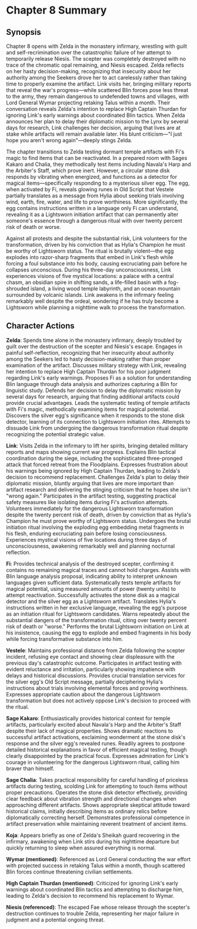 # Chapter 8 Summary

## Synopsis

Chapter 8 opens with Zelda in the monastery infirmary, wrestling with guilt and self-recrimination over the catastrophic failure of her attempt to temporarily release Niesis. The scepter was completely destroyed with no trace of the chromatic opal remaining, and Niesis escaped. Zelda reflects on her hasty decision-making, recognizing that insecurity about her authority among the Seekers drove her to act carelessly rather than taking time to properly examine the artifact. Link visits her, bringing military reports that reveal the war's progress—while scattered Blin forces pose less threat to the army, they remain dangerous to undefended towns and villages, with Lord General Wymar projecting retaking Talus within a month. Their conversation reveals Zelda's intention to replace High Captain Thurdan for ignoring Link's early warnings about coordinated Blin tactics. When Zelda announces her plan to delay their diplomatic mission to the Lynx by several days for research, Link challenges her decision, arguing that lives are at stake while artifacts will remain available later. His blunt criticism—"I just hope you aren't wrong again"—deeply stings Zelda.

The chapter transitions to Zelda testing dormant temple artifacts with Fi's magic to find items that can be reactivated. In a prepared room with Sages Kakaro and Chalia, they methodically test items including Navala's Harp and the Arbiter's Staff, which prove inert. However, a circular stone disk responds by vibrating when energized, and functions as a detector for magical items—specifically responding to a mysterious silver egg. The egg, when activated by Fi, reveals glowing runes in Old Script that Vestele partially translates as a message from Hylia about seeking trials involving wind, earth, fire, water, and life to prove worthiness. More significantly, the egg contains instructions written in a language only Fi can understand, revealing it as a Lightsworn initiation artifact that can permanently alter someone's essence through a dangerous ritual with over twenty percent risk of death or worse.

Against all protests and despite the substantial risk, Link volunteers for the transformation, driven by his conviction that as Hylia's Champion he must be worthy of Lightsworn status. The ritual is brutally violent—the egg explodes into razor-sharp fragments that embed in Link's flesh while forcing a foul substance into his body, causing excruciating pain before he collapses unconscious. During his three-day unconsciousness, Link experiences visions of five mystical locations: a palace with a central chasm, an obsidian spire in shifting sands, a life-filled basin with a fog-shrouded island, a living wood temple labyrinth, and an ocean mountain surrounded by volcanic islands. Link awakens in the infirmary feeling remarkably well despite the ordeal, wondering if he has truly become a Lightsworn while planning a nighttime walk to process the transformation.

## Character Actions

**Zelda**: Spends time alone in the monastery infirmary, deeply troubled by guilt over the destruction of the scepter and Niesis's escape. Engages in painful self-reflection, recognizing that her insecurity about authority among the Seekers led to hasty decision-making rather than proper examination of the artifact. Discusses military strategy with Link, revealing her intention to replace High Captain Thurdan for his poor judgment regarding Link's early warnings. Proposes Fi as a solution for understanding Blin language through data analysis and authorizes capturing a Blin for linguistic study. Defends her decision to delay the diplomatic mission by several days for research, arguing that finding additional artifacts could provide crucial advantages. Leads the systematic testing of temple artifacts with Fi's magic, methodically examining items for magical potential. Discovers the silver egg's significance when it responds to the stone disk detector, learning of its connection to Lightsworn initiation rites. Attempts to dissuade Link from undergoing the dangerous transformation ritual despite recognizing the potential strategic value.

**Link**: Visits Zelda in the infirmary to lift her spirits, bringing detailed military reports and maps showing current war progress. Explains Blin tactical coordination during the siege, including the sophisticated three-pronged attack that forced retreat from the Floodplains. Expresses frustration about his warnings being ignored by High Captain Thurdan, leading to Zelda's decision to recommend replacement. Challenges Zelda's plan to delay their diplomatic mission, bluntly arguing that lives are more important than artifact research and delivering the stinging criticism that he hopes she isn't "wrong again." Participates in the artifact testing, suggesting practical safety measures like isolating items during Fi's activation attempts. Volunteers immediately for the dangerous Lightsworn transformation despite the twenty percent risk of death, driven by conviction that as Hylia's Champion he must prove worthy of Lightsworn status. Undergoes the brutal initiation ritual involving the exploding egg embedding metal fragments in his flesh, enduring excruciating pain before losing consciousness. Experiences mystical visions of five locations during three days of unconsciousness, awakening remarkably well and planning nocturnal reflection.

**Fi**: Provides technical analysis of the destroyed scepter, confirming it contains no remaining magical traces and cannot hold charges. Assists with Blin language analysis proposal, indicating ability to interpret unknown languages given sufficient data. Systematically tests temple artifacts for magical potential, using measured amounts of power (twenty units) to attempt reactivation. Successfully activates the stone disk as a magical detector and the silver egg as a Lightsworn artifact. Translates Hylia's instructions written in her exclusive language, revealing the egg's purpose as an initiation ritual for Lightsworn candidates. Warns repeatedly about the substantial dangers of the transformation ritual, citing over twenty percent risk of death or "worse." Performs the brutal Lightsworn initiation on Link at his insistence, causing the egg to explode and embed fragments in his body while forcing transformative substance into him.

**Vestele**: Maintains professional distance from Zelda following the scepter incident, refusing eye contact and showing clear displeasure with the previous day's catastrophic outcome. Participates in artifact testing with evident reluctance and irritation, particularly showing impatience with delays and historical discussions. Provides crucial translation services for the silver egg's Old Script message, partially deciphering Hylia's instructions about trials involving elemental forces and proving worthiness. Expresses appropriate caution about the dangerous Lightsworn transformation but does not actively oppose Link's decision to proceed with the ritual.

**Sage Kakaro**: Enthusiastically provides historical context for temple artifacts, particularly excited about Navala's Harp and the Arbiter's Staff despite their lack of magical properties. Shows dramatic reactions to successful artifact activations, exclaiming wonderment at the stone disk's response and the silver egg's revealed runes. Readily agrees to postpone detailed historical explanations in favor of efficient magical testing, though clearly disappointed by the practical focus. Expresses admiration for Link's courage in volunteering for the dangerous Lightsworn ritual, calling him braver than himself.

**Sage Chalia**: Takes practical responsibility for careful handling of priceless artifacts during testing, scolding Link for attempting to touch items without proper precautions. Operates the stone disk detector effectively, providing clear feedback about vibration strength and directional changes when approaching different artifacts. Shows appropriate skeptical attitude toward historical claims, initially describing items as ordinary relics before diplomatically correcting herself. Demonstrates professional competence in artifact preservation while maintaining reverent treatment of ancient items.

**Koja**: Appears briefly as one of Zelda's Sheikah guard recovering in the infirmary, awakening when Link stirs during his nighttime departure but quickly returning to sleep when assured everything is normal.

**Wymar (mentioned)**: Referenced as Lord General conducting the war effort with projected success in retaking Talus within a month, though scattered Blin forces continue threatening civilian settlements.

**High Captain Thurdan (mentioned)**: Criticized for ignoring Link's early warnings about coordinated Blin tactics and attempting to discharge him, leading to Zelda's decision to recommend his replacement to Wymar.

**Niesis (referenced)**: The escaped Fae whose release through the scepter's destruction continues to trouble Zelda, representing her major failure in judgment and a potential ongoing threat.
